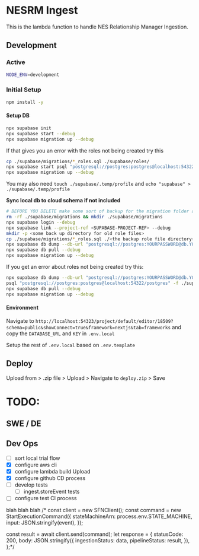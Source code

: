 # NESRM Ingest

This is the lambda function to handle NES Relationship Manager Ingestion.

## Development

### Active

```bash
NODE_ENV=development
```

### Initial Setup

```bash
npm install -y
```

#### Setup DB

```bash
npx supabase init
npx supabase start --debug
npx supabase migration up --debug
```

If that gives you an error with the roles not being created try this

```bash
cp ./supabase/migrations/*_roles.sql ./supabase/roles/
npx supabase start psql "postgresql://postgres:postgres@localhost:54322/postgres" -f supabase/roles/<PICK THE LATEST OR RUN THIS MULTIPLE TIMES FOR THEM ALL>_roles.sql --debug
npx supabase migration up --debug
```

You may also need `touch ./supabase/.temp/profile` and `echo "supabase" > ./supabase/.temp/profile`

**Sync local db to cloud schema if not included**

```bash
# BEFORE YOU DELETE make some sort of backup for the migration folder and copy contents there then
rm -rf ./supabase/migrations && mkdir ./supabase/migrations
npx supabase login --debug
npx supabase link --project-ref <SUPABASE-PROJECT-REF> --debug
mkdir -p <some back up directory for old role files>
cp ./supabase/migrations/*_roles.sql ./<the backup role file directory>
npx supabase db dump --db-url "postgresql://postgres:YOURPASSWORD@db.YOUR_REF.supabase.co:5432/postgres" -f supabase/migrations/<TODAYS-YYYY><MM><DD><HH><MN>roles.sql --role-only --debug
npx supabase db pull --debug
npx supabase migration up --debug
```

If you get an error about roles not being created try this:

```bash
npx supabase db dump --db-url "postgresql://postgres:YOURPASSWORD@db.YOUR_REF.supabase.co:5432/postgres" -f supabase/migrations/<TODAYS-YYYY><MM><DD><HH><MN>roles.sql --role-only --debug
psql "postgresql://postgres:postgres@localhost:54322/postgres" -f ./supabase/migrations<TODAYS-YYYY><MM><DD><HH><MN>roles.sql
npx supabase db pull --debug
npx supabase migration up --debug

```

#### Environment

Navigate to `http://localhost:54323/project/default/editor/18509?schema=public&showConnect=true&framework=nextjs&tab=frameworks` and copy the `DATABASE_URL` and `KEY` in `.env.local`

Setup the rest of `.env.local` based on `.env.template`

## Deploy

Upload from > .zip file > Upload > Navigate to `deploy.zip` > Save

# TODO:

## SWE / DE

## Dev Ops

- [ ] sort local trial flow
- [x] configure aws cli
- [x] configure lambda build Upload
- [x] configure github CD process
- [ ] develop tests
  - [ ] ingest.storeEvent tests
- [ ] configure test CI process

blah blah blah
/\*
const client = new SFNClient();
const command = new StartExecutionCommand({
stateMachineArn: process.env.STATE_MACHINE,
input: JSON.stringify(event),
});

const result = await client.send(command);
let response = {
statusCode: 200,
body: JSON.stringify({
ingestionStatus: data,
pipelineStatus: result,
}),
};\*/
